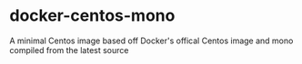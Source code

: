 docker-centos-mono
==================

A minimal Centos image based off Docker's offical Centos image and mono compiled from the latest source